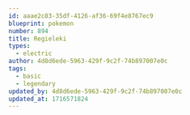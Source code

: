 ```yaml
---
id: aaae2c83-35df-4126-af36-69f4e8767ec9
blueprint: pokemon
number: 894
title: Regieleki
types:
  - electric
author: 4d8d6ede-5963-429f-9c2f-74b897007e0c
tags:
  - basic
  - legendary
updated_by: 4d8d6ede-5963-429f-9c2f-74b897007e0c
updated_at: 1716571824
---
```

